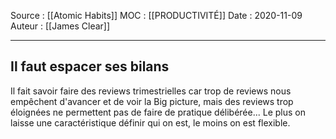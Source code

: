 Source : [[Atomic Habits]]
MOC : [[PRODUCTIVITÉ]]
Date : 2020-11-09
Auteur : [[James Clear]]
***

## Il faut espacer ses bilans
Il fait savoir faire des reviews trimestrielles car trop de reviews nous empêchent d'avancer et de voir la Big picture, mais des reviews trop éloignées ne permettent pas de faire de pratique délibérée... Le plus on laisse une caractéristique définir qui on est, le moins on est flexible.